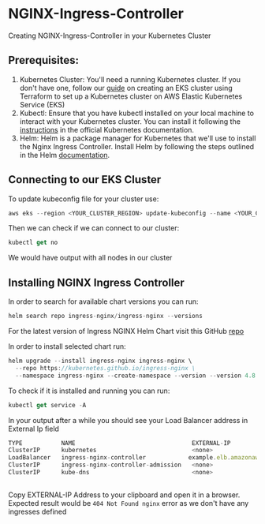 # NGINX-Ingress-Controller
Creating NGINX-Ingress-Controller in your Kubernetes Cluster

## Prerequisites:
1. Kubernetes Cluster: You'll need a running Kubernetes cluster. If you don't have one, follow our [guide](https://cloudtipss.com/Terraform_Eks/) on creating an EKS cluster using Terraform to set up a Kubernetes cluster on AWS Elastic Kubernetes Service (EKS)
2. Kubectl: Ensure that you have kubectl installed on your local machine to interact with your Kubernetes cluster. You can install it following the [instructions](https://kubernetes.io/docs/tasks/tools/) in the official Kubernetes documentation.
3. Helm: Helm is a package manager for Kubernetes that we'll use to install the Nginx Ingress Controller. Install Helm by following the steps outlined in the Helm [documentation](https://helm.sh/docs/intro/install/).

## Connecting to our EKS Cluster

To update kubeconfig file for your cluster use:
```js
aws eks --region <YOUR_CLUSTER_REGION> update-kubeconfig --name <YOUR_CLUSTER_NAME> --profile <YOUR_PROFILE_NAME>
```
Then we can check if we can connect to our cluster:
```js
kubectl get no
```
We would have output with all nodes in our cluster 

## Installing NGINX Ingress Controller

In order to search for available chart versions you can run:
```js
helm search repo ingress-nginx/ingress-nginx --versions
```
For the latest version of Ingress NGINX Helm Chart visit this GitHub [repo](https://github.com/kubernetes/ingress-nginx/blob/main/charts/ingress-nginx/Chart.yaml)

In order to install selected chart run:
```js
helm upgrade --install ingress-nginx ingress-nginx \
  --repo https://kubernetes.github.io/ingress-nginx \
  --namespace ingress-nginx --create-namespace --version --version 4.8.1
```

To check if it is installed and running you can run:
```js
kubectl get service -A
```

In your output after a while you should see your Load Balancer address in External Ip field
```js
TYPE           NAME                                 EXTERNAL-IP
ClusterIP      kubernetes                           <none>
LoadBalancer   ingress-nginx-controller            example.elb.amazonaws.com
ClusterIP      ingress-nginx-controller-admission   <none>
ClusterIP      kube-dns                             <none>
                                                                         
```
Copy EXTERNAL-IP Address to your clipboard and open it in a browser. Expected result would be `404 Not Found nginx` error as we don't have any ingresses defined